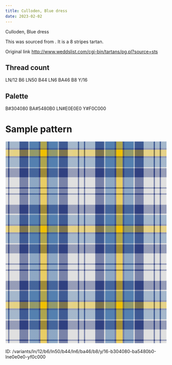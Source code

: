 ```yaml
---
title: Culloden, Blue dress
date: 2023-02-02
---
```

Culloden, Blue dress

This was sourced from <no value>.  It is a 8 stripes tartan.

Original link http://www.weddslist.com/cgi-bin/tartans/pg.pl?source=sts

## Thread count
LN/12 B6 LN50 B44 LN6 BA46 B8 Y/16

## Palette
B#304080 BA#5480B0 LN#E0E0E0 Y#F0C000

# Sample pattern

![Tartan detail](tartan.png "LN/12 B6 LN50 B44 LN6 BA46 B8 Y/16 tartan")

ID: /variants/ln/12/b6/ln50/b44/ln6/ba46/b8/y/16-b304080-ba5480b0-lne0e0e0-yf0c000